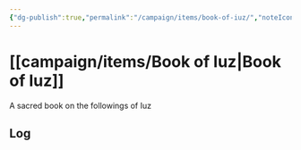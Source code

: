 ```yaml
---
{"dg-publish":true,"permalink":"/campaign/items/book-of-iuz/","noteIcon":"","created":"2025-10-26T09:26:50.137-07:00","updated":"2025-10-27T13:25:05.712-07:00"}
---
```


# [[campaign/items/Book of Iuz\|Book of Iuz]]
A sacred book on the followings of Iuz
## Log
